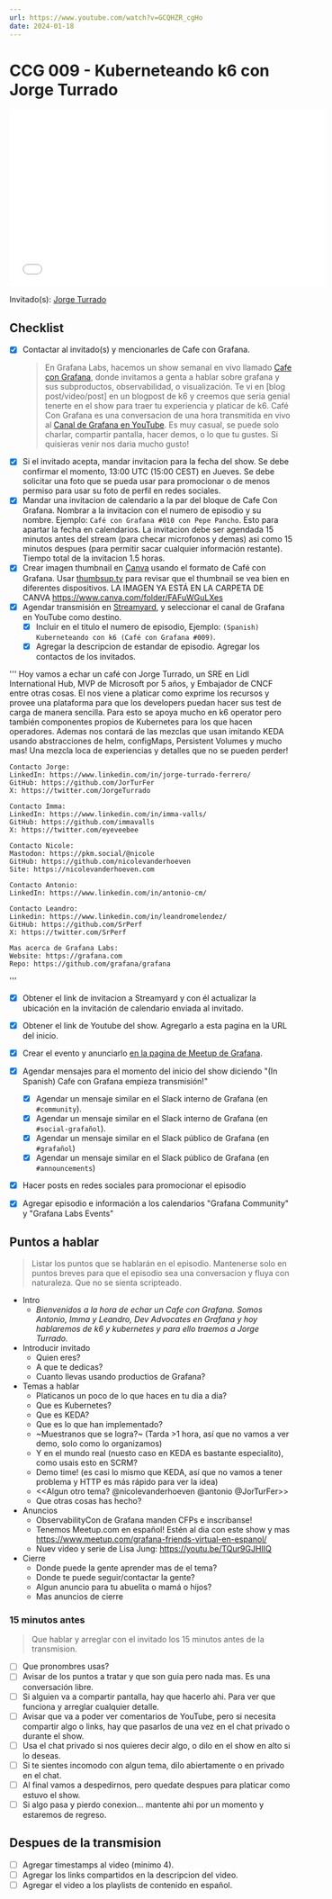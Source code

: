 ```yaml
---
url: https://www.youtube.com/watch?v=GCQHZR_cgHo
date: 2024-01-18
---
```

# CCG 009 - Kuberneteando k6 con Jorge Turrado

<iframe width="560" height="315" src="[https://www.youtube.com/watch?v=GCQHZR_cgHo](https://www.youtube.com/watch?v=GCQHZR_cgHo)" title="YouTube video player" frameborder="0" allow="accelerometer; autoplay; clipboard-write; encrypted-media; gyroscope; picture-in-picture" allowfullscreen></iframe>

Invitado(s): [Jorge Turrado](https://www.linkedin.com/in/jorge-turrado-ferrero/)

## Checklist

- [x] Contactar al invitado(s) y mencionarles de Cafe con Grafana.
	> En Grafana Labs, hacemos un show semanal en vivo llamado [Cafe con Grafana](https://www.youtube.com/watch?v=fodMyzisa6s), donde invitamos a genta a hablar sobre grafana y sus subproductos, observabilidad, o visualización. Te vi en [blog post/video/post] en un blogpost de k6 y creemos que seria genial tenerte en el show para traer tu experiencia y platicar de k6.
	Café Con Grafana es una conversacion de una hora transmitida en vivo al [Canal de Grafana en YouTube](https://youtube.com/@grafana). Es muy casual, se puede solo charlar, compartir pantalla, hacer demos, o lo que tu gustes. Si quisieras venir nos daria mucho gusto! 
- [x] Si el invitado acepta, mandar invitacion para la fecha del show. Se debe confirmar el momento, 13:00 UTC (15:00 CEST) en Jueves. Se debe solicitar una foto que se pueda usar para promocionar o de menos permiso para usar su foto de perfil en redes sociales.
- [x] Mandar una invitacion de calendario a la par del bloque de Cafe Con Grafana. Nombrar a la invitacion con el numero de episodio y su nombre. Ejemplo: `Café con Grafana #010 con Pepe Pancho`. Esto para apartar la fecha en calendarios. La invitacion debe ser agendada 15 minutos antes del stream (para checar microfonos y demas) asi como 15 minutos despues (para permitir sacar cualquier información restante). Tiempo total de la invitacion 1.5 horas.
- [x] Crear imagen thumbnail en [Canva](https://canva.com) usando el formato de Café con Grafana. Usar [thumbsup.tv](https://thumbsup.tv) para revisar que el thumbnail se vea bien en diferentes dispositivos. LA IMAGEN YA ESTÁ EN LA CARPETA DE CANVA https://www.canva.com/folder/FAFuWGuLXes
- [x] Agendar transmisión en [Streamyard](https://streamyard.com), y seleccionar el canal de Grafana en YouTube como destino.
	- [x] Incluir en el titulo el numero de episodio, Ejemplo: `(Spanish) Kuberneteando con k6 (Café con Grafana #009)`.
	- [x] Agregar la descripcion de estandar de episodio. Agregar los contactos de los invitados.

'''
	Hoy vamos a echar un café con Jorge Turrado, un SRE en Lidl International Hub, MVP de Microsoft por 5 años, y Embajador de CNCF entre otras cosas.
	El nos viene a platicar como exprime los recursos y provee una plataforma para que los developers puedan hacer sus test de carga de manera sencilla. Para esto se apoya mucho en k6 operator pero también componentes propios de Kubernetes para los que hacen operadores.
	Ademas nos contará de las mezclas que usan imitando KEDA usando abstracciones de helm, configMaps, Persistent Volumes y mucho mas!
	Una mezcla loca de experiencias y detalles que no se pueden perder!

	Contacto Jorge:
	LinkedIn: https://www.linkedin.com/in/jorge-turrado-ferrero/
	GitHub: https://github.com/JorTurFer
	X: https://twitter.com/JorgeTurrado

	Contacto Imma:
	LinkedIn: https://www.linkedin.com/in/imma-valls/
	GitHub: https://github.com/immavalls
	X: https://twitter.com/eyeveebee

	Contacto Nicole:
	Mastodon: https://pkm.social/@nicole
	GitHub: https://github.com/nicolevanderhoeven
	Site: https://nicolevanderhoeven.com

	Contacto Antonio:
	LinkedIn: https://www.linkedin.com/in/antonio-cm/

	Contacto Leandro:
	Linkedin: https://www.linkedin.com/in/leandromelendez/
	GitHub: https://github.com/SrPerf
	X: https://twitter.com/SrPerf

	Mas acerca de Grafana Labs:
	Website: https://grafana.com
	Repo: https://github.com/grafana/grafana
'''
- [x] Obtener el link de invitacion a Streamyard y con él actualizar la ubicación en la invitación de calendario enviada al invitado.
- [x] Obtener el link de Youtube del show. Agregarlo a esta pagina en la URL del inicio.
- [x] Crear el evento y anunciarlo [en la pagina de Meetup de Grafana](https://www.meetup.com/grafana-friends-virtual-meetup-group/).
- [x] Agendar mensajes para el momento del inicio del show diciendo "(In Spanish) Cafe con Grafana empieza transmisión!"
	- [x] Agendar un mensaje similar en el Slack interno de Grafana  (en `#community`).
	- [x] Agendar un mensaje similar en el Slack interno de Grafana  (en `#social-grafañol`).
	- [x] Agendar un mensaje similar en el Slack público de Grafana  (en `#grafañol`)
	- [x] Agendar un mensaje similar en el Slack público de Grafana  (en `#announcements`)
- [x] Hacer posts en redes sociales para promocionar el episodio
- [x] Agregar episodio e información a los calendarios "Grafana Community" y "Grafana Labs Events"


## Puntos a hablar

> Listar los puntos que se hablarán en el episodio. Mantenerse solo en puntos breves para que el episodio sea una conversacion y fluya con naturaleza. Que no se sienta scripteado.

- Intro
	- *Bienvenidos a la hora de echar un Cafe con Grafana. Somos Antonio, Imma y Leandro, Dev Advocates en Grafana y hoy hablaremos de k6 y kubernetes y para ello traemos a Jorge Turrado.*
- Introducir invitado
	- Quien eres?
	- A que te dedicas?
	- Cuanto llevas usando productios de Grafana?
- Temas a hablar
	- Platicanos un poco de lo que haces en tu dia a dia?
	- Que es Kubernetes?
	- Que es KEDA?
	- Que es lo que han implementado? 
	- ~Muestranos que se logra?~ (Tarda >1 hora, así que no vamos a ver demo, solo como lo organizamos)
 	- Y en el mundo real (nuesto caso en KEDA es bastante especialito), como usais esto en SCRM?
	- Demo time! (es casi lo mismo que KEDA, así que no vamos a tener problema y HTTP es más rápido para ver la idea)
	- <<Algun otro tema? @nicolevanderhoeven @antonio @JorTurFer>>
	- Que otras cosas has hecho?
- Anuncios
	- ObservabilityCon de Grafana manden CFPs e inscribanse!
 	- Tenemos Meetup.com en español! Estén al dia con este show y mas https://www.meetup.com/grafana-friends-virtual-en-espanol/
	- Nuev video y serie de Lisa Jung: https://youtu.be/TQur9GJHIIQ
- Cierre
	- Donde puede la gente aprender mas de el tema?
	- Donde te puede seguir/contactar la gente?
	- Algun anuncio para tu abuelita o mamá o hijos?
	- Mas anuncios de cierre

### 15 minutos antes

> Que hablar y arreglar con el invitado los 15 minutos antes de la transmision.

- [ ] Que pronombres usas?
- [ ] Avisar de los puntos a tratar y que son guia pero nada mas. Es una conversación libre.
- [ ] Si alguien va a compartir pantalla, hay que hacerlo ahi. Para ver que funciona y arreglar cualquier detalle.
- [ ] Avisar que va a poder ver comentarios de YouTube, pero si necesita compartir algo o links, hay que pasarlos de una vez en el chat privado o durante el show.
- [ ] Usa el chat privado si nos quieres decir algo, o dilo en el show en alto si lo deseas.
- [ ] Si te sientes incomodo con algun tema, dilo abiertamente o en privado en el chat.
- [ ] Al final vamos a despedirnos, pero quedate despues para platicar como estuvo el show.
- [ ] Si algo pasa y pierdo conexion... mantente ahi por un momento y estaremos de regreso.

## Despues de la transmision

- [ ] Agregar timestamps al video (minimo 4).
- [ ] Agregar los links compartidos en la descripcion del video.
- [ ] Agregar el video a los playlists de contenido en español.

